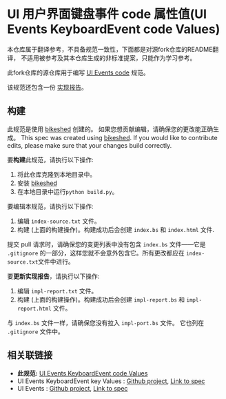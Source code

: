 # UI 用户界面键盘事件 code 属性值(UI Events KeyboardEvent code Values)

本仓库属于翻译参考，不具备规范一致性，下面都是对源fork仓库的README翻译，
不适用被参考及其本仓库生成的非标准提案，只能作为学习参考。

此fork仓库的源仓库用于编写 [UI Events code](https://w3c.github.io/uievents-code/) 规范。

该规范还包含一份 [实现报告](https://w3c.github.io/uievents-code/impl-report.html)。

## 构建

此规范是使用 [bikeshed](https://github.com/tabatkins/bikeshed) 创建的。
如果您想贡献编辑，请确保您的更改能正确生成。
This spec was created using [bikeshed](https://github.com/tabatkins/bikeshed).
If you would like to contribute edits, please make sure that your changes
build correctly.

要**构建**此规范，请执行以下操作:

1. 将此仓库克隆到本地目录中。
1. 安装 [bikeshed](https://github.com/tabatkins/bikeshed)
1. 在本地目录中运行`python build.py`。

要编辑本规范，请执行以下操作:

1. 编辑 `index-source.txt` 文件。
2. 构建 (上面的构建操作)。构建成功后会创建 `index.bs` 和 `index.html` 文件.

提交 pull 请求时，请确保您的变更列表中没有包含 `index.bs` 文件——它是
`.gitignore` 的一部分，这样您就不会意外包含它。所有更改都应在
`index-source.txt`文件中进行。

要**更新实现报告**，请执行以下操作:

1. 编辑 `impl-report.txt` 文件。
2. 构建 (上面的构建操作)。构建成功后会创建 `impl-report.bs` 和
  `impl-report.html` 文件。

与 `index.bs` 文件一样，请确保您没有拉入 `impl-port.bs` 文件。
它也列在 `.gitignore` 文件中。

## 相关联链接

* <b>此规范:</b> [UI Events KeyboardEvent code Values](https://w3c.github.io/uievents-code/)
* UI Events KeyboardEvent key Values : [Github project](https://github.com/w3c/uievents-key/), [Link to spec](https://w3c.github.io/uievents-key/)
* UI Events : [Github project](https://github.com/w3c/uievents/), [Link to spec](https://w3c.github.io/uievents/)
